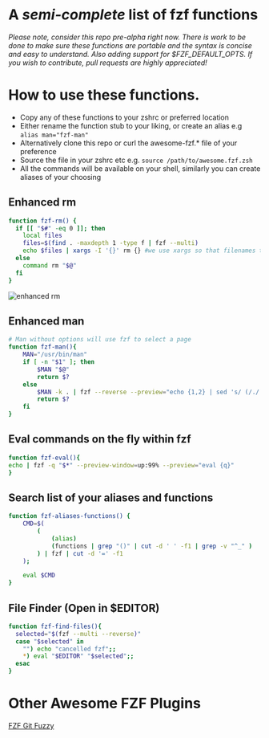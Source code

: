 # A *semi-complete* list of fzf functions

*Please note, consider this repo pre-alpha right now.*
*There is work to be done to make sure these functions are portable and the syntax is concise and easy to understand. Also adding support for $FZF_DEFAULT_OPTS.*
*If you wish to contribute, pull requests are highly appreciated!*


[//]: # (NOTE FOR CONTRIBUTERS, you can make a gif of screen recording with below site)
[//]: # (https://ezgif.com/video-to-gif)
[//]: # (And then upload it here to be hosted permanently)
[//]: # (https://imgbb.com/)


# How to use these functions.

- Copy any of these functions to your zshrc or preferred location
- Either rename the function stub to your liking, or create an alias e.g
    `alias man="fzf-man"`
- Alternatively clone this repo or curl the awesome-fzf.\* file of your preference
- Source the file in your zshrc etc e.g. `source /path/to/awesome.fzf.zsh`
- All the commands will be available on your shell, similarly you can create aliases of your choosing


## Enhanced rm
```bash
function fzf-rm() {
  if [[ "$#" -eq 0 ]]; then
    local files
    files=$(find . -maxdepth 1 -type f | fzf --multi)
    echo $files | xargs -I '{}' rm {} #we use xargs so that filenames to capture filenames with spaces in them properly
  else
    command rm "$@"
  fi
}
```
![enhanced rm](https://i.ibb.co/n04XVWF/ezgif-1-9930c7cd8903.gif)


## Enhanced man
```bash
# Man without options will use fzf to select a page
function fzf-man(){
	MAN="/usr/bin/man"
	if [ -n "$1" ]; then
		$MAN "$@"
		return $?
	else
		$MAN -k . | fzf --reverse --preview="echo {1,2} | sed 's/ (/./' | sed -E 's/\)\s*$//' | xargs $MAN" | awk '{print $1 "." $2}' | tr -d '()' | xargs -r $MAN
		return $?
	fi
}
```


## Eval commands on the fly within fzf
```bash
function fzf-eval(){
echo | fzf -q "$*" --preview-window=up:99% --preview="eval {q}"
}
```

## Search list of your aliases and functions
```bash
function fzf-aliases-functions() {
    CMD=$(
        (
            (alias)
            (functions | grep "()" | cut -d ' ' -f1 | grep -v "^_" )
        ) | fzf | cut -d '=' -f1
    );

    eval $CMD
}
```


## File Finder (Open in $EDITOR)
```bash
function fzf-find-files(){
  selected="$(fzf --multi --reverse)"
  case "$selected" in
    "") echo "cancelled fzf";;
    *) eval "$EDITOR" "$selected";;
  esac
}
```


# Other Awesome FZF Plugins

[FZF Git Fuzzy](https://github.com/bigH/git-fuzzy)
